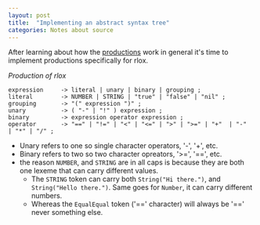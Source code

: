 ```yaml
---
layout: post
title:  "Implementing an abstract syntax tree"
categories: Notes about source
---
```


After learning about how the [productions](https://yjh16120.github.io/rlox/notes/about/source/2021/08/08/Representing-code.html) work in general it's time to implement productions specifically for rlox.

*Production of rlox*
```
expression     -> literal | unary | binary | grouping ;
literal        -> NUMBER | STRING | "true" | "false" | "nil" ;
grouping       -> "(" expression ")" ;
unary          -> ( "-" | "!" ) expression ;
binary         -> expression operator expression ;
operator       -> "==" | "!=" | "<" | "<=" | ">" | ">=" | "+"  | "-"  | "*" | "/" ;
```
- Unary refers to one so single character operators, '-', '+', etc.
- Binary refers to two so two character opreators, '>=', '==', etc.
- the reason `NUMBER`, and `STRING` are in all caps is because they are both one lexeme that can carry different values.
    - The `STRING` token can carry both `String("Hi there.")`, and `String("Hello there.")`. Same goes for `Number`, it can carry different numbers.
    - Whereas the `EqualEqual` token ('==' character) will always be '==' never something else.
